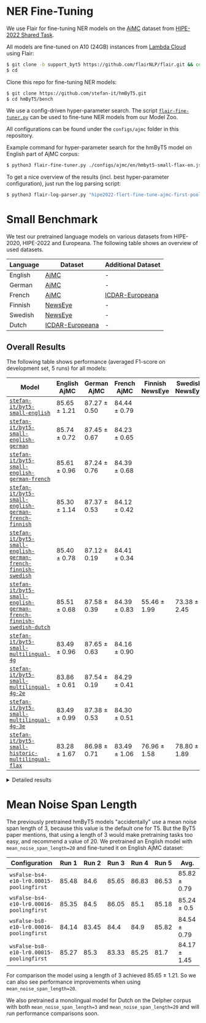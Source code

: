 # NER Fine-Tuning

We use Flair for fine-tuning NER models on the
[AjMC](https://github.com/hipe-eval/HIPE-2022-data/blob/main/documentation/README-ajmc.md) dataset from
[HIPE-2022 Shared Task](https://hipe-eval.github.io/HIPE-2022/).

All models are fine-tuned on A10 (24GB) instances from [Lambda Cloud](https://lambdalabs.com/service/gpu-cloud) using
Flair:

```bash
$ git clone -b support_byt5 https://github.com/flairNLP/flair.git && cd flair && pip3 install -e .
$ cd
```

Clone this repo for fine-tuning NER models:

```bash
$ git clone https://github.com/stefan-it/hmByT5.git
$ cd hmByT5/bench
```

We use a config-driven hyper-parameter search. The script [`flair-fine-tuner.py`](flair-fine-tuner.py) can be used to
fine-tune NER models from our Model Zoo.

All configurations can be found under the `configs/ajmc` folder in this repository.

Example command for hyper-parameter search for the hmByT5 model on English part of AjMC corpus:

```bash
$ python3 flair-fine-tuner.py ./configs/ajmc/en/hmbyt5-small-flax-en.json
```

To get a nice overview of the results (incl. best hyper-parameter configuration), just run the log parsing script:

```bash
$ python3 flair-log-parser.py "hipe2022-flert-fine-tune-ajmc-first-pooling/en-stefan-it/byt5-small-english-bs*"
```

# Small Benchmark

We test our pretrained language models on various datasets from HIPE-2020, HIPE-2022 and Europeana. The following table
shows an overview of used datasets.

| Language | Dataset                                                                                          | Additional Dataset                                                               |
|----------|--------------------------------------------------------------------------------------------------|----------------------------------------------------------------------------------|
| English  | [AjMC](https://github.com/hipe-eval/HIPE-2022-data/blob/main/documentation/README-ajmc.md)       | -                                                                                |
| German   | [AjMC](https://github.com/hipe-eval/HIPE-2022-data/blob/main/documentation/README-ajmc.md)       | -                                                                                |
| French   | [AjMC](https://github.com/hipe-eval/HIPE-2022-data/blob/main/documentation/README-ajmc.md)       | [ICDAR-Europeana](https://github.com/stefan-it/historic-domain-adaptation-icdar) |
| Finnish  | [NewsEye](https://github.com/hipe-eval/HIPE-2022-data/blob/main/documentation/README-newseye.md) | -                                                                                |
| Swedish  | [NewsEye](https://github.com/hipe-eval/HIPE-2022-data/blob/main/documentation/README-newseye.md) | -                                                                                |
| Dutch    | [ICDAR-Europeana](https://github.com/stefan-it/historic-domain-adaptation-icdar)                 | -                                                                                |

## Overall Results

The following table shows performance (averaged F1-score on development set, 5 runs) for all models:

| Model                                                                                                                                                         | English AjMC | German AjMC  | French AjMC  | Finnish NewsEye | Swedish NewsEye | Dutch ICDAR  | French ICDAR | Avg. |
|---------------------------------------------------------------------------------------------------------------------------------------------------------------|--------------|--------------|--------------|-----------------|-----------------|--------------|--------------|------|
| [`stefan-it/byt5-small-english`](https://huggingface.co/stefan-it/byt5-small-english)                                                                         | 85.65 ± 1.21 | 87.27 ± 0.50 | 84.44 ± 0.79 |                 |                 |              |              |      |
| [`stefan-it/byt5-small-english-german`](https://huggingface.co/stefan-it/byt5-small-english-german)                                                           | 85.74 ± 0.72 | 87.45 ± 0.67 | 84.23 ± 0.65 |                 |                 |              |              |      |
| [`stefan-it/byt5-small-english-german-french`](https://huggingface.co/stefan-it/byt5-small-english-german-french)                                             | 85.61 ± 0.96 | 87.24 ± 0.76 | 84.39 ± 0.68 |                 |                 |              |              |      |
| [`stefan-it/byt5-small-english-german-french-finnish`](https://huggingface.co/stefan-it/byt5-small-english-german-french-finnish)                             | 85.30 ± 1.14 | 87.37 ± 0.53 | 84.12 ± 0.42 |                 |                 |              |              |      |
| [`stefan-it/byt5-small-english-german-french-finnish-swedish`](https://huggingface.co/stefan-it/byt5-small-english-german-french-finnish-swedish)             | 85.40 ± 0.78 | 87.12 ± 0.19 | 84.41 ± 0.34 |                 |                 |              |              |      |
| [`stefan-it/byt5-small-english-german-french-finnish-swedish-dutch`](https://huggingface.co/stefan-it/byt5-small-english-german-french-finnish-swedish-dutch) | 85.51 ± 0.68 | 87.58 ± 0.39 | 84.39 ± 0.83 | 55.46 ± 1.99    | 73.38 ± 2.45    | 84.80 ± 0.44 | 75.97 ± 0.55 |      |
| [`stefan-it/byt5-small-multilingual-4g`](https://huggingface.co/stefan-it/byt5-small-multilingual-4g)                                                         | 83.49 ± 0.96 | 87.65 ± 0.63 | 84.16 ± 0.90 |                 |                 |              |              |      |
| [`stefan-it/byt5-small-multilingual-4g-2e`](https://huggingface.co/stefan-it/byt5-small-multilingual-4g-2e)                                                   | 83.86 ± 0.61 | 87.54 ± 0.19 | 84.29 ± 0.41 |                 |                 |              |              |      |
| [`stefan-it/byt5-small-multilingual-4g-3e`](https://huggingface.co/stefan-it/byt5-small-multilingual-4g-3e)                                                   | 83.49 ± 0.99 | 87.38 ± 0.53 | 84.30 ± 0.51 |                 |                 |              |              |      |
| [`stefan-it/byt5-small-historic-multilingual-flax`](https://huggingface.co/stefan-it/byt5-small-historic-multilingual-flax)                                   | 83.28 ± 1.67 | 86.98 ± 0.71 | 83.49 ± 1.06 | 76.96 ± 1.58    | 78.80 ± 1.89    | 86.47 ± 0.79 | 77.43 ± 0.51 |      |

<details>
<summary>Detailed results</summary>

## AjMC English

## Model: [`stefan-it/byt5-small-historic-multilingual`](https://huggingface.co/stefan-it/byt5-small-historic-multilingual)

We evaluated the hmByT5 model that was pretrained on English corpus for 200k steps:

| Hyper-param Configuration                | Run 1 | Run 2 | Run 3 | Run 4 | Run 5 | Avg.         |
|------------------------------------------|-------|-------|-------|-------|-------|--------------|
| `wsFalse-bs4-e10-lr0.00016-poolingfirst` | 83.80 | 84.78 | 83.74 | 83.35 | 84.37 | 84.01 ± 0.50 |
| `wsFalse-bs4-e10-lr0.00015-poolingfirst` | 84.67 | 82.69 | 83.92 | 84.53 | 82.90 | 83.74 ± 0.82 |
| `wsFalse-bs8-e10-lr0.00016-poolingfirst` | 82.12 | 83.82 | 83.37 | 83.00 | 83.70 | 83.20 ± 0.61 |
| `wsFalse-bs8-e10-lr0.00015-poolingfirst` | 83.45 | 82.83 | 84.15 | 81.76 | 83.78 | 83.19 ± 0.84 |

It turns out, that the results are not on-par with current SOTA on the English AjMC corpus, see a comparison
[here](https://github.com/stefan-it/blbooks-lms#model-zoo). Thus, we continue experiments with the Hugging Face
Transformers JAX/FLAX implementation to pretrain ByT5 models on TPU.

## Model: [`stefan-it/byt5-small-english`](https://huggingface.co/stefan-it/byt5-small-english)

Results with the Hugging Face Transformers JAX/FLAX implementation are really promising.
We evaluated a hmByT5 model that was pretrained on English corpus for one epoch:

| Hyper-param Configuration                | Run 1 | Run 2 | Run 3 | Run 4 | Run 5 | Avg.         |
|------------------------------------------|-------|-------|-------|-------|-------|--------------|
| `wsFalse-bs4-e10-lr0.00016-poolingfirst` | 84.35 | 84.51 | 85.21 | 87.01 | 87.17 | 85.65 ± 1.21 |
| `wsFalse-bs4-e10-lr0.00015-poolingfirst` | 85.78 | 85.03 | 86.40 | 85.48 | 84.47 | 85.43 ± 0.66 |
| `wsFalse-bs8-e10-lr0.00015-poolingfirst` | 84.70 | 85.41 | 85.85 | 82.94 | 83.64 | 84.51 ± 1.08 |
| `wsFalse-bs8-e10-lr0.00016-poolingfirst` | 83.23 | 85.95 | 85.41 | 83.02 | 84.16 | 84.35 ± 1.16 |

## Model: [`stefan-it/byt5-small-english-german`](https://huggingface.co/stefan-it/byt5-small-english-german)

We use the previous `stefan-it/byt5-small-english` model as initial checkpoint (incl. last learning rate and no
warm-up steps) and continue pretraining on the German corpus for one epoch:

| Configuration                            |   Run 1 |   Run 2 |   Run 3 |   Run 4 |   Run 5 | Avg.         |
|------------------------------------------|---------|---------|---------|---------|---------|--------------|
| `wsFalse-bs4-e10-lr0.00016-poolingfirst` |   85.37 |   85.75 |   86.7  |   86.26 |   84.62 | 85.74 ± 0.72 |
| `wsFalse-bs8-e10-lr0.00016-poolingfirst` |   84.97 |   85.31 |   85.58 |   84.33 |   85.27 | 85.09 ± 0.43 |
| `wsFalse-bs4-e10-lr0.00015-poolingfirst` |   84.64 |   84.62 |   85.04 |   83.92 |   85.24 | 84.69 ± 0.45 |
| `wsFalse-bs8-e10-lr0.00015-poolingfirst` |   84.5  |   84.62 |   83.41 |   85.21 |   83.55 | 84.26 ± 0.68 |

## Model: [`stefan-it/byt5-small-english-german-french`](https://huggingface.co/stefan-it/byt5-small-english-german-french)

We use the previous English+German model as initial checkpoint (incl. last learning rate and no warm-up steps) and 
continue pretraining on the French corpus for one epoch:

| Configuration                            | Run 1 | Run 2 | Run 3 | Run 4 | Run 5 | Avg.         |
|------------------------------------------|-------|-------|-------|-------|-------|--------------|
| `wsFalse-bs4-e10-lr0.00016-poolingfirst` | 86.19 | 86.8  | 84.58 | 86.12 | 84.36 | 85.61 ± 0.96 |
| `wsFalse-bs4-e10-lr0.00015-poolingfirst` | 86.12 | 85.75 | 83.9  | 85.17 | 85.11 | 85.21 ± 0.75 |
| `wsFalse-bs8-e10-lr0.00016-poolingfirst` | 85.37 | 85.24 | 84.9  | 84.56 | 84.81 | 84.98 ± 0.29 |
| `wsFalse-bs8-e10-lr0.00015-poolingfirst` | 85.17 | 84    | 84.06 | 84.49 | 85.95 | 84.73 ± 0.74 |

## Model: [`stefan-it/byt5-small-english-german-french-finnish`](https://huggingface.co/stefan-it/byt5-small-english-german-french-finnish)

We use the previous English+German+French model as initial checkpoint (incl. last learning rate and no warm-up steps) and 
continue pretraining on the Finnish corpus for one epoch:

| Configuration                            | Run 1 | Run 2 | Run 3 | Run 4 | Run 5 | Avg.         |
|------------------------------------------|-------|-------|-------|-------|-------|--------------|
| `wsFalse-bs4-e10-lr0.00016-poolingfirst` | 84.61 | 87.35 | 84.06 | 84.87 | 85.61 | 85.30 ± 1.14 |
| `wsFalse-bs4-e10-lr0.00015-poolingfirst` | 86.4  | 84.51 | 83.86 | 84.66 | 85.48 | 84.98 ± 0.88 |
| `wsFalse-bs8-e10-lr0.00015-poolingfirst` | 84.73 | 84.83 | 84.66 | 84.5  | 85.44 | 84.83 ± 0.32 |
| `wsFalse-bs8-e10-lr0.00016-poolingfirst` | 84.66 | 85.37 | 85.2  | 82.96 | 84.91 | 84.62 ± 0.86 |

## Model: [`stefan-it/byt5-small-english-german-french-finnish-swedish`](https://huggingface.co/stefan-it/byt5-small-english-german-french-finnish-swedish)

We use the previous English+German+French+Finnish model as initial checkpoint
(incl. last learning rate and no warm-up steps) and continue pretraining on the Swedish corpus for one epoch:

| Configuration                            | Run 1 | Run 2 | Run 3 | Run 4 | Run 5 | Avg.         |
|------------------------------------------|-------|-------|-------|-------|-------|--------------|
| `wsFalse-bs4-e10-lr0.00015-poolingfirst` | 84.21 | 86.02 | 85.85 | 86.19 | 84.75 | 85.4 ± 0.78  |
| `wsFalse-bs8-e10-lr0.00016-poolingfirst` | 85.95 | 84.94 | 84.7  | 85.41 | 84.59 | 85.12 ± 0.5  |
| `wsFalse-bs4-e10-lr0.00016-poolingfirst` | 84.19 | 85.03 | 84.25 | 86.22 | 85.31 | 85.0 ± 0.75  |
| `wsFalse-bs8-e10-lr0.00015-poolingfirst` | 84.65 | 84.26 | 83.92 | 85.61 | 83.96 | 84.48 ± 0.62 |

## Model: [`stefan-it/byt5-small-english-german-french-finnish-swedish-dutch`](https://huggingface.co/stefan-it/byt5-small-english-german-french-finnish-swedish-dutch)

We use the previous English+German+French+Finnish+Swedish model as initial checkpoint
(incl. last learning rate and no warm-up steps) and continue pretraining on the Dutch corpus for one epoch:

| Configuration                            | Run 1 | Run 2 | Run 3 | Run 4 | Run 5 | Avg.         |
|------------------------------------------|-------|-------|-------|-------|-------|--------------|
| `wsFalse-bs4-e10-lr0.00016-poolingfirst` | 84.35 | 85.34 | 85.71 | 86.46 | 85.68 | 85.51 ± 0.68 |
| `wsFalse-bs4-e10-lr0.00015-poolingfirst` | 86.02 | 86.12 | 84.16 | 84.62 | 86.23 | 85.43 ± 0.86 |
| `wsFalse-bs8-e10-lr0.00016-poolingfirst` | 84.36 | 84.93 | 84.8  | 84.46 | 85.55 | 84.82 ± 0.42 |
| `wsFalse-bs8-e10-lr0.00015-poolingfirst` | 84.67 | 84.59 | 84.56 | 84.63 | 85    | 84.69 ± 0.16 |

## Model: [`stefan-it/byt5-small-multilingual-4g`](https://huggingface.co/stefan-it/byt5-small-multilingual-4g)

Results with JAX/FLAX implementation on the multilingual model (4GB of text per language) for one epoch:

| Configuration                            | Run 1 | Run 2 | Run 3 | Run 4 | Run 5 | Avg.         |
|------------------------------------------|-------|-------|-------|-------|-------|--------------|
| `wsFalse-bs4-e10-lr0.00016-poolingfirst` | 84.66 | 84.10 | 81.79 | 83.45 | 83.47 | 83.49 ± 0.96 |
| `wsFalse-bs4-e10-lr0.00015-poolingfirst` | 83.99 | 82.85 | 82.44 | 84.57 | 83.49 | 83.47 ± 0.76 |
| `wsFalse-bs8-e10-lr0.00015-poolingfirst` | 81.96 | 82.05 | 82.52 | 82.13 | 83.08 | 82.35 ± 0.41 |
| `wsFalse-bs8-e10-lr0.00016-poolingfirst` | 83.10 | 81.73 | 82.46 | 81.44 | 82.44 | 82.23 ± 0.59 |

## Model: [`stefan-it/byt5-small-multilingual-4g-2e`](https://huggingface.co/stefan-it/byt5-small-multilingual-4g-2e)

We use the previous 4GB model as initial checkpoint (incl. last learning rate and no warm-up steps) and 
continue pretraining on the same corpus for an additional epoch. Pretraining is currently running.

| Configuration                            | Run 1 | Run 2 | Run 3 | Run 4 | Run 5 | Avg.         |
|------------------------------------------|-------|-------|-------|-------|-------|--------------|
| `wsFalse-bs4-e10-lr0.00015-poolingfirst` | 84.19 | 83.62 | 84.88 | 83.47 | 83.16 | 83.86 ± 0.61 |
| `wsFalse-bs4-e10-lr0.00016-poolingfirst` | 83.57 | 83.59 | 82.37 | 85.58 | 81.73 | 83.37 ± 1.32 |
| `wsFalse-bs8-e10-lr0.00016-poolingfirst` | 82.53 | 82.18 | 81.88 | 84.14 | 82.64 | 82.67 ± 0.78 |
| `wsFalse-bs8-e10-lr0.00015-poolingfirst` | 82.44 | 79.4  | 83.04 | 81.91 | 82.49 | 81.86 ± 1.28 |

## Model: [`stefan-it/byt5-small-multilingual-4g-3e`](https://huggingface.co/stefan-it/byt5-small-multilingual-4g-3e)

We use the previous 4GB model as initial checkpoint (incl. last learning rate and no warm-up steps) and 
continue pretraining on the same corpus for an additional epoch:

| Configuration                            | Run 1 | Run 2 | Run 3 | Run 4 | Run 5 | Avg.         |
|------------------------------------------|-------|-------|-------|-------|-------|--------------|
| `wsFalse-bs4-e10-lr0.00016-poolingfirst` | 84.07 | 81.92 | 84.63 | 84.04 | 82.77 | 83.49 ± 0.99 |
| `wsFalse-bs4-e10-lr0.00015-poolingfirst` | 84.27 | 84.06 | 84.71 | 82.11 | 80.85 | 83.2 ± 1.47  |
| `wsFalse-bs8-e10-lr0.00015-poolingfirst` | 82.16 | 81.3  | 81.73 | 84.63 | 81.75 | 82.31 ± 1.19 |
| `wsFalse-bs8-e10-lr0.00016-poolingfirst` | 80.92 | 81.54 | 83.35 | 82.94 | 82.09 | 82.17 ± 0.89 |

## Model: [`stefan-it/byt5-small-historic-multilingual-flax`](https://huggingface.co/stefan-it/byt5-small-historic-multilingual-flax)

Results with JAX/FLAX implementation on the multilingual model for 560k steps (0.5 epochs):

| Configuration                            |   Run 1 |   Run 2 |   Run 3 |   Run 4 |   Run 5 | Avg.         |
|------------------------------------------|---------|---------|---------|---------|---------|--------------|
| `wsFalse-bs8-e10-lr0.00016-poolingfirst` |   85.04 |   80.71 |   82.57 |   82.92 |   85.17 | 83.28 ± 1.67 |
| `wsFalse-bs4-e10-lr0.00016-poolingfirst` |   83.7  |   82.12 |   83.12 |   84.16 |   83.1  | 83.24 ± 0.69 |
| `wsFalse-bs4-e10-lr0.00015-poolingfirst` |   83.83 |   83.76 |   82.64 |   84.1  |   81.49 | 83.16 ± 0.97 |
| `wsFalse-bs8-e10-lr0.00015-poolingfirst` |   78.65 |   83.69 |   80.97 |   84.02 |   82.21 | 81.91 ± 1.96 |

## AjMC German

## Model: [`stefan-it/byt5-small-english`](https://huggingface.co/stefan-it/byt5-small-english)

| Configuration                            | Run 1 | Run 2 | Run 3 | Run 4 | Run 5 | Avg.         |
|------------------------------------------|-------|-------|-------|-------|-------|--------------|
| `wsFalse-bs4-e10-lr0.00015-poolingfirst` | 86.91 | 87.26 | 86.57 | 87.98 | 87.62 | 87.27 ± 0.5  |
| `wsFalse-bs4-e10-lr0.00016-poolingfirst` | 87.08 | 86.47 | 86.02 | 86.77 | 87.43 | 86.75 ± 0.49 |
| `wsFalse-bs8-e10-lr0.00016-poolingfirst` | 85.34 | 86.12 | 85.37 | 86.56 | 85.99 | 85.88 ± 0.47 |
| `wsFalse-bs8-e10-lr0.00015-poolingfirst` | 85.58 | 85.04 | 85.44 | 84.36 | 85.92 | 85.27 ± 0.53 |

## Model: [`stefan-it/byt5-small-english-german`](https://huggingface.co/stefan-it/byt5-small-english-german)

| Configuration                            | Run 1 | Run 2 | Run 3 | Run 4 | Run 5 | Avg.         |
|------------------------------------------|-------|-------|-------|-------|-------|--------------|
| `wsFalse-bs4-e10-lr0.00016-poolingfirst` | 87.29 | 88.01 | 87.17 | 86.43 | 88.33 | 87.45 ± 0.67 |
| `wsFalse-bs4-e10-lr0.00015-poolingfirst` | 88.12 | 87.58 | 87.59 | 86.98 | 86.94 | 87.44 ± 0.44 |
| `wsFalse-bs8-e10-lr0.00016-poolingfirst` | 86.78 | 86.63 | 85.85 | 86.64 | 85.82 | 86.34 ± 0.42 |
| `wsFalse-bs8-e10-lr0.00015-poolingfirst` | 85.78 | 85.89 | 85.58 | 85.82 | 85.75 | 85.76 ± 0.1  |

## Model: [`stefan-it/byt5-small-english-german-french`](https://huggingface.co/stefan-it/byt5-small-english-german-french)

| Configuration                            | Run 1 | Run 2 | Run 3 | Run 4 | Run 5 | Avg.         |
|------------------------------------------|-------|-------|-------|-------|-------|--------------|
| `wsFalse-bs4-e10-lr0.00015-poolingfirst` | 86.6  | 86.84 | 88.06 | 88.25 | 86.47 | 87.24 ± 0.76 |
| `wsFalse-bs4-e10-lr0.00016-poolingfirst` | 86.13 | 86.54 | 87.98 | 86.67 | 87.53 | 86.97 ± 0.68 |
| `wsFalse-bs8-e10-lr0.00016-poolingfirst` | 86.98 | 86.09 | 87.02 | 85.99 | 86.47 | 86.51 ± 0.43 |
| `wsFalse-bs8-e10-lr0.00015-poolingfirst` | 86.75 | 86.33 | 84.53 | 85.78 | 85.85 | 85.85 ± 0.75 |


## Model: [`stefan-it/byt5-small-english-german-french-finnish`](https://huggingface.co/stefan-it/byt5-small-english-german-french-finnish)

| Configuration                            | Run 1 | Run 2 | Run 3 | Run 4 | Run 5 | Avg.         |
|------------------------------------------|-------|-------|-------|-------|-------|--------------|
| `wsFalse-bs4-e10-lr0.00016-poolingfirst` | 87.71 | 86.98 | 87.08 | 86.85 | 88.25 | 87.37 ± 0.53 |
| `wsFalse-bs4-e10-lr0.00015-poolingfirst` | 87.19 | 86.78 | 87.52 | 87.25 | 87.15 | 87.18 ± 0.24 |
| `wsFalse-bs8-e10-lr0.00016-poolingfirst` | 86.19 | 86.23 | 86.47 | 87.15 | 86.91 | 86.59 ± 0.38 |
| `wsFalse-bs8-e10-lr0.00015-poolingfirst` | 85.51 | 86.29 | 86.05 | 85.27 | 86.8  | 85.98 ± 0.55 |

## Model: [`stefan-it/byt5-small-english-german-french-finnish-swedish`](https://huggingface.co/stefan-it/byt5-small-english-german-french-finnish-swedish)

| Configuration                            | Run 1 | Run 2 | Run 3 | Run 4 | Run 5 | Avg.         |
|------------------------------------------|-------|-------|-------|-------|-------|--------------|
| `wsFalse-bs4-e10-lr0.00016-poolingfirst` | 87.12 | 86.88 | 87.43 | 87.17 | 86.98 | 87.12 ± 0.19 |
| `wsFalse-bs4-e10-lr0.00015-poolingfirst` | 88.35 | 86.33 | 87.25 | 86.33 | 86.78 | 87.01 ± 0.75 |
| `wsFalse-bs8-e10-lr0.00016-poolingfirst` | 86.74 | 86.84 | 86.67 | 86.98 | 86.26 | 86.7 ± 0.24  |
| `wsFalse-bs8-e10-lr0.00015-poolingfirst` | 85.85 | 85.47 | 86.54 | 85.85 | 84.1  | 85.56 ± 0.81 |

## Model: [`stefan-it/byt5-small-english-german-french-finnish-swedish-dutch`](https://huggingface.co/stefan-it/byt5-small-english-german-french-finnish-swedish-dutch)

| Configuration                            | Run 1 | Run 2 | Run 3 | Run 4 | Run 5 | Avg.         |
|------------------------------------------|-------|-------|-------|-------|-------|--------------|
| `wsFalse-bs4-e10-lr0.00016-poolingfirst` | 87.66 | 88.19 | 87.56 | 86.95 | 87.53 | 87.58 ± 0.39 |
| `wsFalse-bs8-e10-lr0.00016-poolingfirst` | 87.66 | 86.84 | 87.5  | 86.53 | 87.23 | 87.15 ± 0.42 |
| `wsFalse-bs4-e10-lr0.00015-poolingfirst` | 86.33 | 87.19 | 87.85 | 86.9  | 86.81 | 87.02 ± 0.5  |
| `wsFalse-bs8-e10-lr0.00015-poolingfirst` | 86.34 | 84.71 | 85.75 | 85.89 | 85.85 | 85.71 ± 0.54 |

## Model: [`stefan-it/byt5-small-multilingual-4g`](https://huggingface.co/stefan-it/byt5-small-multilingual-4g)

| Configuration                            | Run 1 | Run 2 | Run 3 | Run 4 | Run 5 | Avg.         |
|------------------------------------------|-------|-------|-------|-------|-------|--------------|
| `wsFalse-bs4-e10-lr0.00015-poolingfirst` | 88    | 88.7  | 87.45 | 87.09 | 86.99 | 87.65 ± 0.63 |
| `wsFalse-bs4-e10-lr0.00016-poolingfirst` | 87.68 | 87.74 | 87.02 | 87.72 | 87.14 | 87.46 ± 0.31 |
| `wsFalse-bs8-e10-lr0.00016-poolingfirst` | 86.54 | 86.57 | 86.64 | 86.5  | 86.53 | 86.56 ± 0.05 |
| `wsFalse-bs8-e10-lr0.00015-poolingfirst` | 86.06 | 86.23 | 85.44 | 86.63 | 86.67 | 86.21 ± 0.45 |

## Model: [`stefan-it/byt5-small-multilingual-4g-2e`](https://huggingface.co/stefan-it/byt5-small-multilingual-4g-2e)

| Configuration                            | Run 1 |   Run 2 |   Run 3 |   Run 4 |   Run 5 | Avg.         |
|------------------------------------------|-------|---------|---------|---------|---------|--------------|
| `wsFalse-bs4-e10-lr0.00016-poolingfirst` | 87.72 |   87.61 |   87.56 |   87.66 |   87.17 | 87.54 ± 0.19 |
| `wsFalse-bs4-e10-lr0.00015-poolingfirst` | 86.8  |   86.33 |   87.29 |   88.01 |   86.47 | 86.98 ± 0.61 |
| `wsFalse-bs8-e10-lr0.00016-poolingfirst` | 85.44 |   86.95 |   85.92 |   85.51 |   86.27 | 86.02 ± 0.55 |
| `wsFalse-bs8-e10-lr0.00015-poolingfirst` | 85.24 |   86.55 |   85.65 |   86.67 |   85.65 | 85.95 ± 0.56 |

## Model: [`stefan-it/byt5-small-multilingual-4g-3e`](https://huggingface.co/stefan-it/byt5-small-multilingual-4g-3e)

| Configuration                            | Run 1 | Run 2 | Run 3 | Run 4 | Run 5 | Avg.         |
|------------------------------------------|-------|-------|-------|-------|-------|--------------|
| `wsFalse-bs4-e10-lr0.00015-poolingfirst` | 87.92 | 87.48 | 87.93 | 86.95 | 86.6  | 87.38 ± 0.53 |
| `wsFalse-bs4-e10-lr0.00016-poolingfirst` | 87.15 | 86.81 | 87.25 | 87.74 | 87.02 | 87.19 ± 0.31 |
| `wsFalse-bs8-e10-lr0.00016-poolingfirst` | 85.89 | 86.67 | 85.58 | 86.53 | 85.61 | 86.06 ± 0.46 |
| `wsFalse-bs8-e10-lr0.00015-poolingfirst` | 86.02 | 85.61 | 85.99 | 86.16 | 85.75 | 85.91 ± 0.2  |

## Model: [`stefan-it/byt5-small-historic-multilingual-flax`](https://huggingface.co/stefan-it/byt5-small-historic-multilingual-flax)

Results with JAX/FLAX implementation on the multilingual model for 560k steps (0.5 epochs):

| Configuration                            |   Run 1 |   Run 2 |   Run 3 |   Run 4 |   Run 5 | Avg.         |
|------------------------------------------|---------|---------|---------|---------|---------|--------------|
| `wsFalse-bs4-e10-lr0.00016-poolingfirst` |   87.3  |   88.16 |   86.63 |   86.74 |   86.06 | 86.98 ± 0.71 |
| `wsFalse-bs4-e10-lr0.00015-poolingfirst` |   85.92 |   86.78 |   85.88 |   87.22 |   86.4  | 86.44 ± 0.51 |
| `wsFalse-bs8-e10-lr0.00015-poolingfirst` |   85.31 |   85.04 |   84.83 |   85.68 |   84.9  | 85.15 ± 0.31 |
| `wsFalse-bs8-e10-lr0.00016-poolingfirst` |   85.71 |   84.86 |   80.23 |   85.89 |   85.68 | 84.47 ± 2.15 |

## AjMC French

## Model: [`stefan-it/byt5-small-english`](https://huggingface.co/stefan-it/byt5-small-english)

| Configuration                            |   Run 1 |   Run 2 |   Run 3 |   Run 4 |   Run 5 | Avg.         |
|------------------------------------------|---------|---------|---------|---------|---------|--------------|
| `wsFalse-bs4-e10-lr0.00016-poolingfirst` |   85.39 |   84.58 |   85.11 |   83.21 |   83.92 | 84.44 ± 0.79 |
| `wsFalse-bs4-e10-lr0.00015-poolingfirst` |   84.54 |   83.71 |   83.19 |   83.67 |   83.52 | 83.73 ± 0.45 |
| `wsFalse-bs8-e10-lr0.00015-poolingfirst` |   83.15 |   83.02 |   83.27 |   83.58 |   82.84 | 83.17 ± 0.25 |
| `wsFalse-bs8-e10-lr0.00016-poolingfirst` |   82.88 |   82.9  |   82.63 |   83.59 |   83.38 | 83.08 ± 0.35 |

## Model: [`stefan-it/byt5-small-english-german`](https://huggingface.co/stefan-it/byt5-small-english-german)

| Configuration                            |   Run 1 |   Run 2 |   Run 3 |   Run 4 |   Run 5 | Avg.         |
|------------------------------------------|---------|---------|---------|---------|---------|--------------|
| `wsFalse-bs4-e10-lr0.00016-poolingfirst` |   84.92 |   84.22 |   84.94 |   83.84 |   83.23 | 84.23 ± 0.65 |
| `wsFalse-bs4-e10-lr0.00015-poolingfirst` |   84.01 |   82.77 |   83.6  |   84.04 |   83.99 | 83.68 ± 0.48 |
| `wsFalse-bs8-e10-lr0.00016-poolingfirst` |   84.42 |   82.89 |   82.9  |   83.48 |   82.34 | 83.21 ± 0.71 |
| `wsFalse-bs8-e10-lr0.00015-poolingfirst` |   82.51 |   83.65 |   81.94 |   83.23 |   84.25 | 83.12 ± 0.82 |

## Model: [`stefan-it/byt5-small-english-german-french`](https://huggingface.co/stefan-it/byt5-small-english-german-french)

| Configuration                            |   Run 1 |   Run 2 |   Run 3 |   Run 4 |   Run 5 | Avg.         |
|------------------------------------------|---------|---------|---------|---------|---------|--------------|
| `wsFalse-bs4-e10-lr0.00016-poolingfirst` |   84.33 |   84.82 |   84.85 |   83.08 |   84.86 | 84.39 ± 0.68 |
| `wsFalse-bs4-e10-lr0.00015-poolingfirst` |   84.62 |   84.42 |   84.01 |   83.67 |   83.98 | 84.14 ± 0.34 |
| `wsFalse-bs8-e10-lr0.00016-poolingfirst` |   84.5  |   83.46 |   82.85 |   81.35 |   83.35 | 83.1 ± 1.03  |
| `wsFalse-bs8-e10-lr0.00015-poolingfirst` |   83.69 |   83.23 |   82.61 |   82.69 |   82.99 | 83.04 ± 0.39 |

## Model: [`stefan-it/byt5-small-english-german-french-finnish`](https://huggingface.co/stefan-it/byt5-small-english-german-french-finnish)

| Configuration                            |   Run 1 |   Run 2 |   Run 3 |   Run 4 |   Run 5 | Avg.         |
|------------------------------------------|---------|---------|---------|---------|---------|--------------|
| `wsFalse-bs4-e10-lr0.00015-poolingfirst` |   84.2  |   84.58 |   84.55 |   83.56 |   83.69 | 84.12 ± 0.42 |
| `wsFalse-bs4-e10-lr0.00016-poolingfirst` |   84.16 |   84.01 |   83.81 |   83.21 |   83.56 | 83.75 ± 0.34 |
| `wsFalse-bs8-e10-lr0.00016-poolingfirst` |   81.94 |   82.52 |   84.3  |   84.32 |   84.03 | 83.42 ± 1.0  |
| `wsFalse-bs8-e10-lr0.00015-poolingfirst` |   83.1  |   83.5  |   83.71 |   81.74 |   83.35 | 83.08 ± 0.7  |

## Model: [`stefan-it/byt5-small-english-german-french-finnish-swedish`](https://huggingface.co/stefan-it/byt5-small-english-german-french-finnish-swedish)

| Configuration                            |   Run 1 |   Run 2 |   Run 3 |   Run 4 |   Run 5 | Avg.         |
|------------------------------------------|---------|---------|---------|---------|---------|--------------|
| `wsFalse-bs4-e10-lr0.00016-poolingfirst` |   84.42 |   84.92 |   84.57 |   84.21 |   83.91 | 84.41 ± 0.34 |
| `wsFalse-bs4-e10-lr0.00015-poolingfirst` |   85.07 |   84.22 |   83.62 |   83.91 |   83.13 | 83.99 ± 0.65 |
| `wsFalse-bs8-e10-lr0.00016-poolingfirst` |   81.7  |   84.28 |   82.94 |   83.71 |   83.58 | 83.24 ± 0.88 |
| `wsFalse-bs8-e10-lr0.00015-poolingfirst` |   82.29 |   83.56 |   83.25 |   83.44 |   83.07 | 83.12 ± 0.45 |


## Model: [`stefan-it/byt5-small-english-german-french-finnish-swedish-dutch`](https://huggingface.co/stefan-it/byt5-small-english-german-french-finnish-swedish-dutch)

| Configuration                            |   Run 1 |   Run 2 |   Run 3 |   Run 4 |   Run 5 | Avg.         |
|------------------------------------------|---------|---------|---------|---------|---------|--------------|
| `wsFalse-bs4-e10-lr0.00015-poolingfirst` |   85.53 |   83.83 |   85.18 |   83.31 |   84.11 | 84.39 ± 0.83 |
| `wsFalse-bs4-e10-lr0.00016-poolingfirst` |   83.31 |   84.71 |   84.07 |   84.03 |   83.05 | 83.83 ± 0.59 |
| `wsFalse-bs8-e10-lr0.00016-poolingfirst` |   84.28 |   84.07 |   83.25 |   82.29 |   82.85 | 83.35 ± 0.74 |
| `wsFalse-bs8-e10-lr0.00015-poolingfirst` |   82.72 |   83.95 |   81.59 |   84.2  |   82.16 | 82.92 ± 1.01 |

## Model: [`stefan-it/byt5-small-multilingual-4g`](https://huggingface.co/stefan-it/byt5-small-multilingual-4g)

| Configuration                            |   Run 1 |   Run 2 |   Run 3 |   Run 4 |   Run 5 | Avg.         |
|------------------------------------------|---------|---------|---------|---------|---------|--------------|
| `wsFalse-bs4-e10-lr0.00016-poolingfirst` |   85.25 |   83.98 |   84.63 |   82.56 |   84.39 | 84.16 ± 0.9  |
| `wsFalse-bs4-e10-lr0.00015-poolingfirst` |   83.63 |   83.56 |   82.4  |   82.57 |   84.44 | 83.32 ± 0.75 |
| `wsFalse-bs8-e10-lr0.00016-poolingfirst` |   82.37 |   83.12 |   81.35 |   83.33 |   81.69 | 82.37 ± 0.77 |
| `wsFalse-bs8-e10-lr0.00015-poolingfirst` |   81.94 |   82.5  |   81.47 |   82.88 |   81.29 | 82.02 ± 0.6  |

## Model: [`stefan-it/byt5-small-multilingual-4g-2e`](https://huggingface.co/stefan-it/byt5-small-multilingual-4g-2e)

| Configuration                            |   Run 1 |   Run 2 |   Run 3 |   Run 4 |   Run 5 | Avg.         |
|------------------------------------------|---------|---------|---------|---------|---------|--------------|
| `wsFalse-bs4-e10-lr0.00016-poolingfirst` |   84.63 |   84.04 |   84.75 |   84.42 |   83.62 | 84.29 ± 0.41 |
| `wsFalse-bs4-e10-lr0.00015-poolingfirst` |   83.17 |   82.04 |   83.6  |   84.09 |   83.12 | 83.2 ± 0.68  |
| `wsFalse-bs8-e10-lr0.00016-poolingfirst` |   82.24 |   83.29 |   81.74 |   82.62 |   82.34 | 82.45 ± 0.51 |
| `wsFalse-bs8-e10-lr0.00015-poolingfirst` |   80.75 |   82.26 |   82.25 |   81.75 |   81.89 | 81.78 ± 0.55 |

## Model: [`stefan-it/byt5-small-multilingual-4g-3e`](https://huggingface.co/stefan-it/byt5-small-multilingual-4g-3e)

| Configuration                            |   Run 1 |   Run 2 |   Run 3 |   Run 4 |   Run 5 | Avg.         |
|------------------------------------------|---------|---------|---------|---------|---------|--------------|
| `wsFalse-bs4-e10-lr0.00016-poolingfirst` |   84.11 |   83.98 |   85.32 |   83.98 |   84.11 | 84.3 ± 0.51  |
| `wsFalse-bs4-e10-lr0.00015-poolingfirst` |   84.47 |   83.15 |   84.17 |   83.73 |   82.85 | 83.67 ± 0.61 |
| `wsFalse-bs8-e10-lr0.00015-poolingfirst` |   83.62 |   81.91 |   81.48 |   82.84 |   82.12 | 82.39 ± 0.75 |
| `wsFalse-bs8-e10-lr0.00016-poolingfirst` |   83.04 |   81.24 |   81.64 |   82.43 |   82.19 | 82.11 ± 0.62 |

## Model: [`stefan-it/byt5-small-historic-multilingual-flax`](https://huggingface.co/stefan-it/byt5-small-historic-multilingual-flax)

Results with JAX/FLAX implementation on the multilingual model for 560k steps (0.5 epochs):

| Configuration                            |   Run 1 |   Run 2 |   Run 3 |   Run 4 |   Run 5 | Avg.         |
|------------------------------------------|---------|---------|---------|---------|---------|--------------|
| `wsFalse-bs4-e10-lr0.00016-poolingfirst` |   84.11 |   83.08 |   84.96 |   83.48 |   81.8  | 83.49 ± 1.06 |
| `wsFalse-bs4-e10-lr0.00015-poolingfirst` |   83.31 |   81.64 |   82.12 |   82.91 |   83.42 | 82.68 ± 0.69 |
| `wsFalse-bs8-e10-lr0.00016-poolingfirst` |   83.46 |   81.55 |   81.84 |   81.67 |   82.53 | 82.21 ± 0.71 |
| `wsFalse-bs8-e10-lr0.00015-poolingfirst` |   81.44 |   82.53 |   80.64 |   83.29 |   82.27 | 82.03 ± 0.91 |

## NewsEye Finnish

## Model: [`stefan-it/byt5-small-historic-multilingual-flax`](https://huggingface.co/stefan-it/byt5-small-historic-multilingual-flax)

| Configuration                            |   Run 1 |   Run 2 |   Run 3 |   Run 4 |   Run 5 | Avg.         |
|------------------------------------------|---------|---------|---------|---------|---------|--------------|
| `wsFalse-bs4-e10-lr0.00016-poolingfirst` |   77.73 |   74.68 |   79.05 |   77.71 |   75.63 | 76.96 ± 1.58 |
| `wsFalse-bs4-e10-lr0.00015-poolingfirst` |   78.19 |   76.76 |   75.85 |   77.61 |   74.95 | 76.67 ± 1.17 |
| `wsFalse-bs8-e10-lr0.00016-poolingfirst` |   74.47 |   66.95 |   71.34 |   53.76 |   65.81 | 66.47 ± 7.07 |
| `wsFalse-bs8-e10-lr0.00015-poolingfirst` |   46.39 |   64.97 |   66.53 |   60.81 |   71.22 | 61.98 ± 8.48 |

## Model: [`stefan-it/byt5-small-english-german-french-finnish-swedish-dutch`](https://huggingface.co/stefan-it/byt5-small-english-german-french-finnish-swedish-dutch)

| Configuration                            |   Run 1 |   Run 2 |   Run 3 |   Run 4 |   Run 5 | Avg.         |
|------------------------------------------|---------|---------|---------|---------|---------|--------------|
| `wsFalse-bs4-e10-lr0.00015-poolingfirst` |   57.61 |   55.51 |   52.95 |   57.72 |   53.53 | 55.46 ± 1.99 |
| `wsFalse-bs4-e10-lr0.00016-poolingfirst` |   55.95 |   54.99 |   46.34 |   53.25 |   56.73 | 53.45 ± 3.74 |
| `wsFalse-bs8-e10-lr0.00016-poolingfirst` |   46.06 |   40.57 |   46.37 |   45.74 |   48.05 | 45.36 ± 2.52 |
| `wsFalse-bs8-e10-lr0.00015-poolingfirst` |   44.68 |   42.19 |   42.15 |   41.84 |   44.21 | 43.01 ± 1.18 |

## NewsEye Swedish

## Model: [`stefan-it/byt5-small-historic-multilingual-flax`](https://huggingface.co/stefan-it/byt5-small-historic-multilingual-flax)

| Configuration                            |   Run 1 |   Run 2 |   Run 3 |   Run 4 |   Run 5 | Avg.         |
|------------------------------------------|---------|---------|---------|---------|---------|--------------|
| `wsFalse-bs4-e10-lr0.00016-poolingfirst` |   78.82 |   78.12 |   78.18 |   76.59 |   82.29 | 78.8 ± 1.89  |
| `wsFalse-bs4-e10-lr0.00015-poolingfirst` |   79.2  |   78.91 |   78.74 |   77.48 |   73.7  | 77.61 ± 2.04 |
| `wsFalse-bs8-e10-lr0.00016-poolingfirst` |   74.46 |   64.86 |   71.25 |   63.91 |   65.23 | 67.94 ± 4.16 |
| `wsFalse-bs8-e10-lr0.00015-poolingfirst` |   61.07 |   62.72 |   67.03 |   63.57 |   68.47 | 64.57 ± 2.75 |

## Model: [`stefan-it/byt5-small-english-german-french-finnish-swedish-dutch`](https://huggingface.co/stefan-it/byt5-small-english-german-french-finnish-swedish-dutch)

| Configuration                            |   Run 1 |   Run 2 |   Run 3 |   Run 4 |   Run 5 | Avg.         |
|------------------------------------------|---------|---------|---------|---------|---------|--------------|
| `wsFalse-bs4-e10-lr0.00016-poolingfirst` |   73.19 |   70    |   75.09 |   76.95 |   71.68 | 73.38 ± 2.45 |
| `wsFalse-bs4-e10-lr0.00015-poolingfirst` |   74.5  |   69.98 |   73.68 |   68.94 |   75.14 | 72.45 ± 2.5  |
| `wsFalse-bs8-e10-lr0.00016-poolingfirst` |   61.96 |   61.34 |   60.54 |   59.71 |   56.58 | 60.03 ± 1.88 |
| `wsFalse-bs8-e10-lr0.00015-poolingfirst` |   61.26 |   57.35 |   61.93 |   61.2  |   57.91 | 59.93 ± 1.9  |

## ICDAR Europeana Dutch

## Model: [`stefan-it/byt5-small-historic-multilingual-flax`](https://huggingface.co/stefan-it/byt5-small-historic-multilingual-flax)

| Configuration                            |   Run 1 |   Run 2 |   Run 3 |   Run 4 |   Run 5 | Avg.         |
|------------------------------------------|---------|---------|---------|---------|---------|--------------|
| `wsFalse-bs4-e10-lr0.00015-poolingfirst` |   85.01 |   87.32 |   86.41 |   86.71 |   86.91 | 86.47 ± 0.79 |
| `wsFalse-bs8-e10-lr0.00016-poolingfirst` |   85.87 |   85.79 |   85.96 |   85.34 |   87.29 | 86.05 ± 0.66 |
| `wsFalse-bs8-e10-lr0.00015-poolingfirst` |   85.41 |   85.91 |   87.2  |   85.14 |   86.46 | 86.02 ± 0.74 |
| `wsFalse-bs4-e10-lr0.00016-poolingfirst` |   86.88 |   86.94 |   85.77 |   85.48 |   84.73 | 85.96 ± 0.85 |

## Model: [`stefan-it/byt5-small-english-german-french-finnish-swedish-dutch`](https://huggingface.co/stefan-it/byt5-small-english-german-french-finnish-swedish-dutch)

| Configuration                            |   Run 1 |   Run 2 |   Run 3 |   Run 4 |   Run 5 | Avg.         |
|------------------------------------------|---------|---------|---------|---------|---------|--------------|
| `wsFalse-bs8-e10-lr0.00015-poolingfirst` |   84.59 |   84.89 |   85.58 |   84.7  |   84.25 | 84.8 ± 0.44  |
| `wsFalse-bs8-e10-lr0.00016-poolingfirst` |   84.41 |   84.63 |   83.83 |   84.89 |   84.75 | 84.5 ± 0.37  |
| `wsFalse-bs4-e10-lr0.00015-poolingfirst` |   84.14 |   82.28 |   85.45 |   85.87 |   84.2  | 84.39 ± 1.25 |
| `wsFalse-bs4-e10-lr0.00016-poolingfirst` |   83.77 |   82.37 |   84.31 |   85.34 |   83.18 | 83.79 ± 1.01 |

## ICDAR Europeana French

## Model: [`stefan-it/byt5-small-historic-multilingual-flax`](https://huggingface.co/stefan-it/byt5-small-historic-multilingual-flax)

| Configuration                            |   Run 1 |   Run 2 |   Run 3 |   Run 4 |   Run 5 | Avg.         |
|------------------------------------------|---------|---------|---------|---------|---------|--------------|
| `wsFalse-bs4-e10-lr0.00016-poolingfirst` |   77.6  |   77.77 |   76.48 |   77.95 |   77.34 | 77.43 ± 0.51 |
| `wsFalse-bs4-e10-lr0.00015-poolingfirst` |   75.74 |   77.68 |   77.7  |   78.59 |   76.81 | 77.3 ± 0.96  |
| `wsFalse-bs8-e10-lr0.00015-poolingfirst` |   77.55 |   77.32 |   76.77 |   76.67 |   76.68 | 77.0 ± 0.37  |
| `wsFalse-bs8-e10-lr0.00016-poolingfirst` |   77.29 |   76.78 |   76.85 |   77.71 |   76.27 | 76.98 ± 0.49 |

## Model: [`stefan-it/byt5-small-english-german-french-finnish-swedish-dutch`](https://huggingface.co/stefan-it/byt5-small-english-german-french-finnish-swedish-dutch)

| Configuration                            |   Run 1 |   Run 2 |   Run 3 |   Run 4 |   Run 5 | Avg.         |
|------------------------------------------|---------|---------|---------|---------|---------|--------------|
| `wsFalse-bs4-e10-lr0.00015-poolingfirst` |   75.34 |   76.69 |   75.84 |   75.44 |   76.52 | 75.97 ± 0.55 |
| `wsFalse-bs4-e10-lr0.00016-poolingfirst` |   76.38 |   75.37 |   74.72 |   75.54 |   75.15 | 75.43 ± 0.55 |
| `wsFalse-bs8-e10-lr0.00015-poolingfirst` |   74.35 |   76.02 |   75.92 |   75.33 |   74.85 | 75.29 ± 0.63 |
| `wsFalse-bs8-e10-lr0.00016-poolingfirst` |   74.82 |   74.93 |   74.89 |   75.82 |   74.02 | 74.9 ± 0.57  |

</details>

# Mean Noise Span Length

The previously pretrained hmByT5 models "accidentally" use a mean noise span length of 3, because this value is the
default one for T5. But the ByT5 paper mentions, that using a length of 3 would make pretraining tasks too easy, and
recommend a value of 20. We pretrained an English model with `mean_noise_span_length=20` and fine-tuned it on English
AjMC dataset:

| Configuration                            | Run 1 | Run 2 | Run 3 | Run 4 | Run 5 | Avg.         |
|------------------------------------------|-------|-------|-------|-------|-------|--------------|
| `wsFalse-bs4-e10-lr0.00015-poolingfirst` | 85.48 | 84.6  | 85.65 | 86.83 | 86.53 | 85.82 ± 0.79 |
| `wsFalse-bs4-e10-lr0.00016-poolingfirst` | 85.35 | 84.5  | 86.05 | 85.1  | 85.18 | 85.24 ± 0.5  |
| `wsFalse-bs8-e10-lr0.00016-poolingfirst` | 84.14 | 83.45 | 84.4  | 84.9  | 85.82 | 84.54 ± 0.79 |
| `wsFalse-bs8-e10-lr0.00015-poolingfirst` | 85.27 | 85.3  | 83.33 | 85.25 | 81.7  | 84.17 ± 1.45 |

For comparison the model using a length of 3 achieved 85.65 ± 1.21. So we can also see performance improvements when
using `mean_noise_span_length=20`.

We also pretrained a monolingual model for Dutch on the Delpher corpus with both `mean_noise_span_length=3` and
`mean_noise_span_length=20` and will run performance comparisons soon.